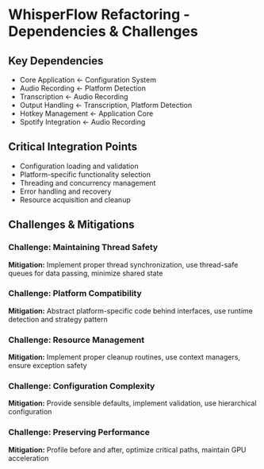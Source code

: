 # WhisperFlow Refactoring - Dependencies & Challenges

## Key Dependencies
- Core Application ← Configuration System
- Audio Recording ← Platform Detection
- Transcription ← Audio Recording
- Output Handling ← Transcription, Platform Detection
- Hotkey Management ← Application Core
- Spotify Integration ← Audio Recording

## Critical Integration Points
- Configuration loading and validation
- Platform-specific functionality selection
- Threading and concurrency management
- Error handling and recovery
- Resource acquisition and cleanup

## Challenges & Mitigations

### Challenge: Maintaining Thread Safety
**Mitigation:** Implement proper thread synchronization, use thread-safe queues for data passing, minimize shared state

### Challenge: Platform Compatibility
**Mitigation:** Abstract platform-specific code behind interfaces, use runtime detection and strategy pattern

### Challenge: Resource Management
**Mitigation:** Implement proper cleanup routines, use context managers, ensure exception safety

### Challenge: Configuration Complexity
**Mitigation:** Provide sensible defaults, implement validation, use hierarchical configuration

### Challenge: Preserving Performance
**Mitigation:** Profile before and after, optimize critical paths, maintain GPU acceleration